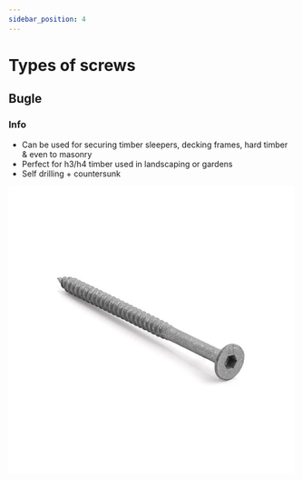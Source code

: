 ```yaml
---
sidebar_position: 4
---
```


# Types of screws

## Bugle 

### Info
* Can be used for securing timber sleepers, decking frames, hard timber & even to masonry   
* Perfect for h3/h4 timber used in landscaping or gardens
* Self drilling + countersunk


![screw-bugle](../static/img/screw-bugle.jpg)

